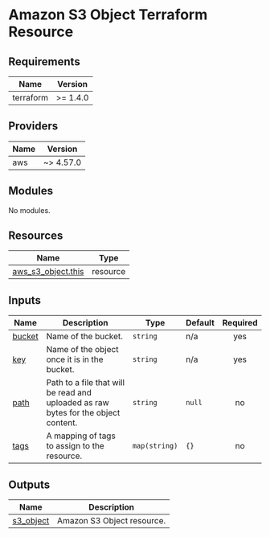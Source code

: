 # Amazon S3 Object Terraform Resource

## Requirements

| Name      | Version  |
| --------- | -------- |
| terraform | >= 1.4.0 |

## Providers

| Name | Version   |
| ---- | --------- |
| aws  | ~> 4.57.0 |

## Modules

No modules.

## Resources

| Name                                                                                                        | Type     |
| ----------------------------------------------------------------------------------------------------------- | -------- |
| [aws_s3_object.this](https://registry.terraform.io/providers/hashicorp/aws/latest/docs/resources/s3_object) | resource |

## Inputs

| Name                                                | Description                                                                        | Type          | Default | Required |
| --------------------------------------------------- | ---------------------------------------------------------------------------------- | ------------- | ------- | :------: |
| <a name="input_bucket"></a> [bucket](#input_bucket) | Name of the bucket.                                                                | `string`      | n/a     |   yes    |
| <a name="input_key"></a> [key](#input_key)          | Name of the object once it is in the bucket.                                       | `string`      | n/a     |   yes    |
| <a name="input_path"></a> [path](#input_path)       | Path to a file that will be read and uploaded as raw bytes for the object content. | `string`      | `null`  |    no    |
| <a name="input_tags"></a> [tags](#input_tags)       | A mapping of tags to assign to the resource.                                       | `map(string)` | `{}`    |    no    |

## Outputs

| Name                                                           | Description                |
| -------------------------------------------------------------- | -------------------------- |
| <a name="output_s3_object"></a> [s3_object](#output_s3_object) | Amazon S3 Object resource. |
